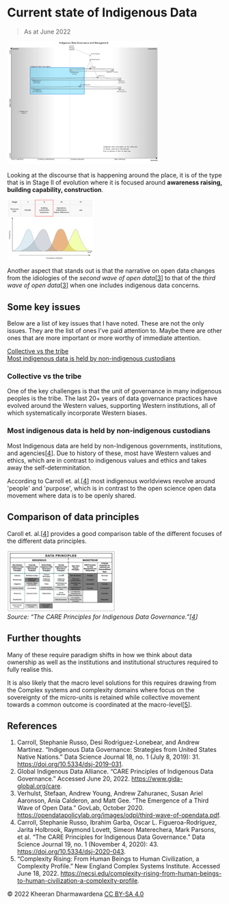 # Current state of Indigenous Data

> As at June 2022

<img src="./resources/Indigenous Data Governance and Management.png" width="70%">

Looking at the discourse that is happening around the place, it is of the type that is in Stage II of evolution where
it is focused around **awareness raising, building capability, construction**.

<img src="./resources/[diagram] evolution discourse.png" width="40%">

Another aspect that stands out is that the narrative on open data changes from the idiologies of the *second wave of open data*[[3](#_3)]
to that of the *third wave of open data*[[3](#_3)] when one includes indigenous data concerns.

## Some key issues

Below are a list of key issues that I have noted.  These are not the only issues.  They are the list of ones I've paid attention to.
Maybe there are other ones that are more important or more worthy of immediate attention.

[Collective vs the tribe](#collective-vs-the-tribe)  
[Most indigenous data is held by non-indigenous custodians](#most-indigenous-data-is-held-by-non-indigenous-custodians)


### Collective vs the tribe

One of the key challenges is that the unit of governance in many indigenous peoples is the tribe.  The last 20+ years of data governance 
practices have evolved around the Western values, supporting Western institutions, all of which systematically incorporate Western biases.

### Most indigenous data is held by non-indigenous custodians

Most Indigenous data are held by non-Indigenous governments, institutions, and agencies[[4](#_4)].  Due to history of these, most  have Western 
values and ethics, which are in contrast to indigenous values and ethics and takes away the self-determinitation.

According to Carroll et. al.[[4](#_4)] most indigenous worldviews revolve around 'people' and 'purpose', which is in contrast to the open science
open data movement where data is to be openly shared.

## Comparison of data principles

Caroll et. al.[[4](#_4)] provides a good comparison table of the different focuses of the different data principles.

<img src="./resources/[diagram] Data principles comparison table.png" width="50%"><br>
*Source: “The CARE Principles for Indigenous Data Governance.”[[4](#_4)]*


## Further thoughts

Many of these require paradigm shifts in how we think about data ownership as well as the institutions and institutional structures
required to fully realise this.

It is also likely that the macro level solutions for this requires drawing from the Complex systems and complexity domains where focus on the
sovereignty of the micro-units is retained while collective movement towards a common outcome is coordinated at the macro-level[[5](#_5)].

## References

1. <span id="_1"/>Carroll, Stephanie Russo, Desi Rodriguez-Lonebear, and Andrew Martinez. “Indigenous Data Governance: Strategies from United States Native Nations.” Data Science Journal 18, no. 1 (July 8, 2019): 31. https://doi.org/10.5334/dsj-2019-031.
2. <span id="_2"/>Global Indigenous Data Alliance. “CARE Principles of Indigenous Data Governance.” Accessed June 20, 2022. https://www.gida-global.org/care.
3. <span id="_3"/>Verhulst, Stefaan, Andrew Young, Andrew Zahuranec, Susan Ariel Aaronson, Ania Calderon, and Matt Gee. “The Emergence of a Third  Wave of Open Data.” GovLab, October 2020. https://opendatapolicylab.org/images/odpl/third-wave-of-opendata.pdf.
4. <span id="_4"/>Carroll, Stephanie Russo, Ibrahim Garba, Oscar L. Figueroa-Rodríguez, Jarita Holbrook, Raymond Lovett, Simeon Materechera, Mark Parsons, et al. “The CARE Principles for Indigenous Data Governance.” Data Science Journal 19, no. 1 (November 4, 2020): 43. https://doi.org/10.5334/dsj-2020-043.
5. <span id="_5"/>“Complexity Rising: From Human Beings to Human Civilization, a Complexity Profile.” New England Complex Systems Institute. Accessed June 18, 2022. https://necsi.edu/complexity-rising-from-human-beings-to-human-civilization-a-complexity-profile.




© 2022 Kheeran Dharmawardena [CC BY-SA 4.0](https://creativecommons.org/licenses/by-sa/4.0/)